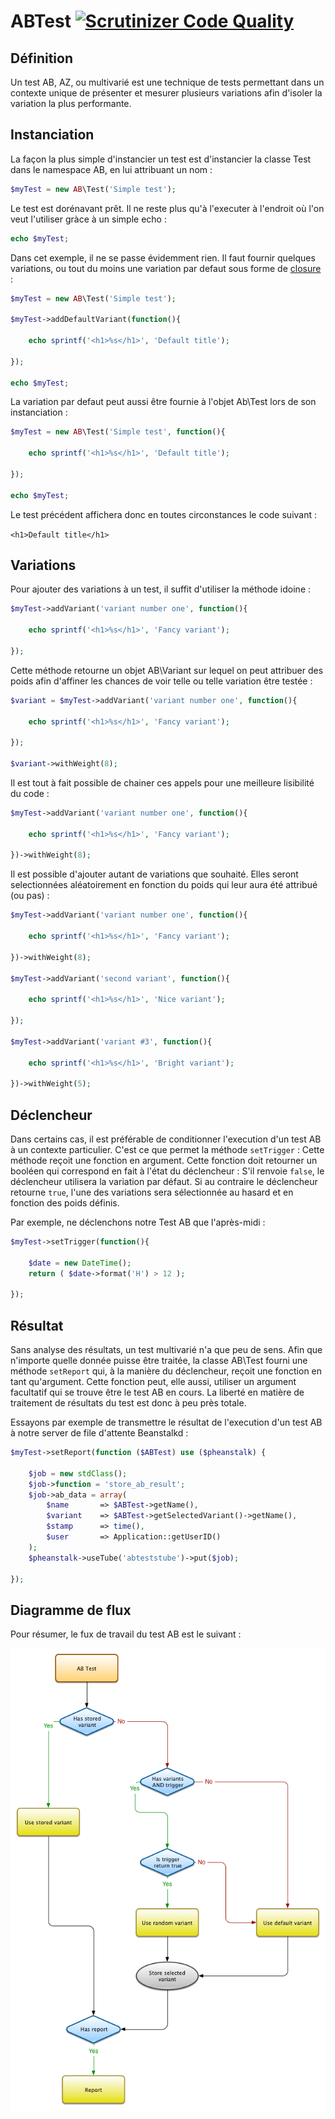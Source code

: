 # ABTest  [![Scrutinizer Code Quality](https://scrutinizer-ci.com/g/Phoenix-Corp/ABTest/badges/quality-score.png?b=master)](https://scrutinizer-ci.com/g/Phoenix-Corp/ABTest/?branch=master)

## Définition

Un test AB, AZ, ou multivarié est une technique de tests permettant dans un contexte unique de présenter et mesurer plusieurs variations afin d'isoler la variation la plus performante.

## Instanciation

La façon la plus simple d'instancier un test est d'instancier la classe Test dans le namespace AB, en lui attribuant un nom :

```php
$myTest = new AB\Test('Simple test');
```

Le test est dorénavant prêt. Il ne reste plus qu'à l'executer à l'endroit où l'on veut l'utiliser gràce à un simple echo :

```php
echo $myTest;
```

Dans cet exemple, il ne se passe évidemment rien. Il faut fournir quelques variations, ou tout du moins une variation par defaut sous forme de [closure](http://fr2.php.net/manual/fr/functions.anonymous.php) :

```php
$myTest = new AB\Test('Simple test');

$myTest->addDefaultVariant(function(){

    echo sprintf('<h1>%s</h1>', 'Default title');

});

echo $myTest;
```

La variation par defaut peut aussi être fournie à l'objet Ab\Test lors de son instanciation :

```php
$myTest = new AB\Test('Simple test', function(){

    echo sprintf('<h1>%s</h1>', 'Default title');

});

echo $myTest;
```

Le test précédent affichera donc en toutes circonstances le code suivant :

`<h1>Default title</h1>`

## Variations

Pour ajouter des variations à un test, il suffit d'utiliser la méthode idoine :

```php
$myTest->addVariant('variant number one', function(){

    echo sprintf('<h1>%s</h1>', 'Fancy variant');

});
```

Cette méthode retourne un objet AB\Variant sur lequel on peut attribuer des poids afin d'affiner les chances de voir telle ou telle variation être testée :

```php
$variant = $myTest->addVariant('variant number one', function(){

    echo sprintf('<h1>%s</h1>', 'Fancy variant');

});

$variant->withWeight(8);
```

Il est tout à fait possible de chainer ces appels pour une meilleure lisibilité du code :

```php
$myTest->addVariant('variant number one', function(){

    echo sprintf('<h1>%s</h1>', 'Fancy variant');

})->withWeight(8);
```

Il est possible d'ajouter autant de variations que souhaité. Elles seront selectionnées aléatoirement en fonction du poids qui leur aura été attribué (ou pas) :

```php
$myTest->addVariant('variant number one', function(){

    echo sprintf('<h1>%s</h1>', 'Fancy variant');

})->withWeight(8);

$myTest->addVariant('second variant', function(){

    echo sprintf('<h1>%s</h1>', 'Nice variant');

});

$myTest->addVariant('variant #3', function(){

    echo sprintf('<h1>%s</h1>', 'Bright variant');

})->withWeight(5);
```

## Déclencheur

Dans certains cas, il est préférable de conditionner l'execution d'un test AB à un contexte particulier. C'est ce que permet la méthode `setTrigger` : Cette méthode reçoit une fonction en argument. Cette fonction doit retourner un booléen qui correspond en fait à l'état du déclencheur :
S'il renvoie `false`, le déclencheur utilisera la variation par défaut.
Si au contraire le déclencheur retourne `true`, l'une des variations sera sélectionnée au hasard et en fonction des poids définis.

Par exemple, ne déclenchons notre Test AB que l'après-midi :

```php
$myTest->setTrigger(function(){

    $date = new DateTime();
    return ( $date->format('H') > 12 );

});
```

## Résultat

Sans analyse des résultats, un test multivarié n'a que peu de sens.
Afin que n'importe quelle donnée puisse être traitée, la classe AB\Test fourni une méthode `setReport` qui, à la manière du déclencheur, reçoit une fonction en tant qu'argument. Cette fonction peut, elle aussi, utiliser un argument facultatif qui se trouve être le test AB en cours. La liberté en matière de traitement de résultats du test est donc à peu près totale.

Essayons par exemple de transmettre le résultat de l'execution d'un test AB à notre server de file d'attente Beanstalkd :

```php
$myTest->setReport(function ($ABTest) use ($pheanstalk) {

    $job = new stdClass();
    $job->function = 'store_ab_result';
    $job->ab_data = array(
        $name       => $ABTest->getName(),
        $variant    => $ABTest->getSelectedVariant()->getName(),
        $stamp      => time(),
        $user       => Application::getUserID()
    );
    $pheanstalk->useTube('abteststube')->put($job);

});
```

## Diagramme de flux

Pour résumer, le fux de travail du test AB est le suivant :

![Workflow](workflow.png)
